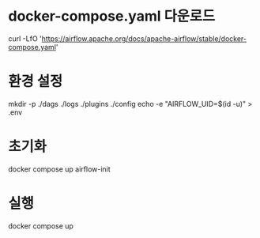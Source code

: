 # docker-compose.yaml 다운로드
curl -LfO 'https://airflow.apache.org/docs/apache-airflow/stable/docker-compose.yaml'

# 환경 설정
mkdir -p ./dags ./logs ./plugins ./config
echo -e "AIRFLOW_UID=$(id -u)" > .env

# 초기화
docker compose up airflow-init

# 실행
docker compose up